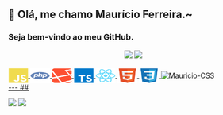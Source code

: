 ## 👋 Olá, me chamo Maurício Ferreira.~

### Seja bem-vindo ao meu GitHub.

<div align="center">
  <a href="https://github.com/mauriciovictor">
  <img height="180em" src="https://github-readme-stats.vercel.app/api?username=mauriciovictor&show_icons=true&theme=dracula&include_all_commits=true&count_private=true"/>
  <img height="180em" src="https://github-readme-stats.vercel.app/api/top-langs/?username=mauriciovictor&layout=compact&langs_count=7&theme=dracula"/>
</div>
<div style="display: inline_block"><br>
  <img align="center" alt="Mauricio-Js" height="30" width="40" src="https://raw.githubusercontent.com/devicons/devicon/master/icons/javascript/javascript-plain.svg">
<img align="center" alt="Mauricio-php" height="30" width="40" src="https://raw.githubusercontent.com/devicons/devicon/master/icons/php/php-plain.svg">

<img align="center" alt="Mauricio-php" height="30" width="40" src="https://raw.githubusercontent.com/devicons/devicon/master/icons/laravel/laravel-plain.svg">

  <img align="center" alt="Mauricio-Ts" height="30" width="40" src="https://raw.githubusercontent.com/devicons/devicon/master/icons/typescript/typescript-plain.svg">
  <img align="center" alt="Mauricio-React" height="30" width="40" src="https://raw.githubusercontent.com/devicons/devicon/master/icons/react/react-original.svg">
  <img align="center" alt="Mauricio-HTML" height="30" width="40" src="https://raw.githubusercontent.com/devicons/devicon/master/icons/html5/html5-original.svg">
  <img align="center" alt="Mauricio-CSS" height="30" width="40" src="https://raw.githubusercontent.com/devicons/devicon/master/icons/css3/css3-original.svg">
  
  <img align="center" alt="Mauricio-CSS" height="30" width="40" src="https://logodix.com/logo/1298251.png">
  
</div>
---
##

<div>

<a href = "mailto:mauriciovictor17@gmail.com"><img src="https://img.shields.io/badge/-Gmail-%23333?style=for-the-badge&logo=gmail&logoColor=white" target="_blank"></a>
<a href="https://www.linkedin.com/in/mauricio-v-ferreira-/" target="_blank"><img src="https://img.shields.io/badge/-LinkedIn-%230077B5?style=for-the-badge&logo=linkedin&logoColor=white" target="_blank"></a>

</div>
